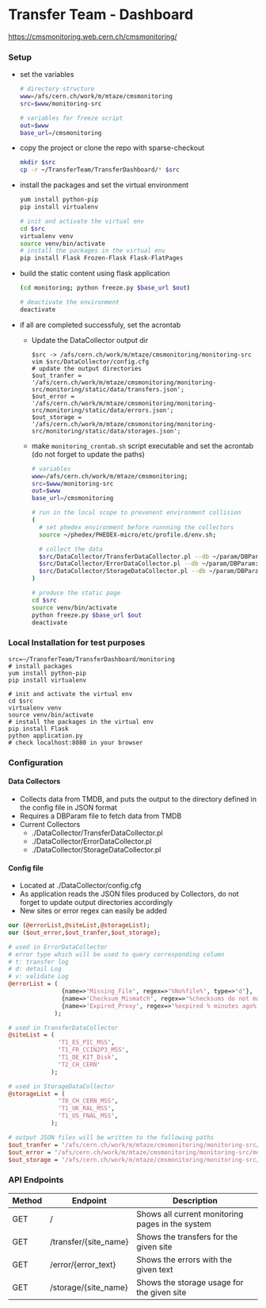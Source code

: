 # Transfer Team - Dashboard
https://cmsmonitoring.web.cern.ch/cmsmonitoring/

### Setup
* set the variables

  ```sh
  # directory structure
  www=/afs/cern.ch/work/m/mtaze/cmsmonitoring
  src=$www/monitoring-src

  # variables for freeze script
  out=$www
  base_url=/cmsmonitoring
  ```
* copy the project or clone the repo with sparse-checkout

  ```sh
  mkdir $src
  cp -r ~/TransferTeam/TransferDashboard/* $src
  ```
* install the packages and set the virtual environment


  ```sh
  yum install python-pip
  pip install virtualenv

  # init and activate the virtual env
  cd $src
  virtualenv venv
  source venv/bin/activate
  # install the packages in the virtual env
  pip install Flask Frozen-Flask Flask-FlatPages
  ```
* build the static content using flask application

  ```sh
  (cd monitoring; python freeze.py $base_url $out)

  # deactivate the environment
  deactivate
  ```
* if all are completed successfuly, set the acrontab
  * Update the DataCollector output dir

    ```
    $src -> /afs/cern.ch/work/m/mtaze/cmsmonitoring/monitoring-src
    vim $src/DataCollector/config.cfg
    # update the output directories
    $out_tranfer = '/afs/cern.ch/work/m/mtaze/cmsmonitoring/monitoring-src/monitoring/static/data/transfers.json';
    $out_error = '/afs/cern.ch/work/m/mtaze/cmsmonitoring/monitoring-src/monitoring/static/data/errors.json';
    $out_storage = '/afs/cern.ch/work/m/mtaze/cmsmonitoring/monitoring-src/monitoring/static/data/storages.json';
    ```
  * make ```monitoring_crontab.sh``` script executable and set the acrontab (do not forget to update the paths)

    ```sh
    # variables
    www=/afs/cern.ch/work/m/mtaze/cmsmonitoring;
    src=$www/monitoring-src
    out=$www
    base_url=/cmsmonitoring

    # run in the local scope to prevenent environment collision
    (
      # set phedex environment before runnning the collectors
      source ~/phedex/PHEDEX-micro/etc/profile.d/env.sh;

      # collect the data
      $src/DataCollector/TransferDataCollector.pl --db ~/param/DBParam:Prod/Reader;
      $src/DataCollector/ErrorDataCollector.pl --db ~/param/DBParam:Prod/Reader;
      $src/DataCollector/StorageDataCollector.pl --db ~/param/DBParam:Prod/Reader;
    )

    # produce the static page
    cd $src
    source venv/bin/activate
    python freeze.py $base_url $out
    deactivate
    ```

### Local Installation for test purposes
```
src=~/TransferTeam/TransferDashboard/monitoring
# install packages
yum install python-pip
pip install virtualenv

# init and activate the virtual env
cd $src
virtualenv venv
source venv/bin/activate
# install the packages in the virtual env
pip install Flask 
python application.py
# check localhost:8080 in your browser
```

### Configuration

#### Data Collectors
* Collects data from TMDB, and puts the output to the directory defined in the config file in JSON format
* Requires a DBParam file to fetch data from TMDB
* Current Collectors
  * ./DataCollector/TransferDataCollector.pl
  * ./DataCollector/ErrorDataCollector.pl
  * ./DataCollector/StorageDataCollector.pl

#### Config file
* Located at ./DataCollector/config.cfg
* As application reads the JSON files produced by Collectors, do not forget to update output directories accordingly
* New sites or error regex can easily be added

```perl
our (@errorList,@siteList,@storageList);
our ($out_error,$out_tranfer,$out_storage);

# used in ErrorDataCollector
# error type which will be used to query corresponding column
# t: transfer log
# d: detail Log
# v: validate Log
@errorList = (
               {name=>'Missing_File', regex=>'%No%file%', type=>'d'},
               {name=>'Checksum_Mismatch', regex=>'%checksums do not match%', type=>'d'},
               {name=>'Expired_Proxy', regex=>'%expired % minutes ago%', type=>'t'}
             );

# used in TransferDataCollector
@siteList = (
              'T1_ES_PIC_MSS',
              'T1_FR_CCIN2P3_MSS',
              'T1_DE_KIT_Disk',
              'T2_CH_CERN'
            );

# used in StorageDataCollector
@storageList = (
              'T0_CH_CERN_MSS',
              'T1_UK_RAL_MSS',
              'T1_US_FNAL_MSS',
            );

# output JSON files will be written to the following paths
$out_tranfer = '/afs/cern.ch/work/m/mtaze/cmsmonitoring/monitoring-src/monitoring/static/data/transfers.json';
$out_error = '/afs/cern.ch/work/m/mtaze/cmsmonitoring/monitoring-src/monitoring/static/data/errors.json';
$out_storage = '/afs/cern.ch/work/m/mtaze/cmsmonitoring/monitoring-src/monitoring/static/data/storages.json';
```

### API Endpoints
| Method | Endpoint                           | Description
|--------|------------------------------------|--------------------------------------------------------
| GET    | /                                  | Shows all current monitoring pages in the system
| GET    | /transfer/{site_name}              | Shows the transfers for the given site
| GET    | /error/{error_text}                | Shows the errors with the given text
| GET    | /storage/{site_name}               | Shows the storage usage for the given site
